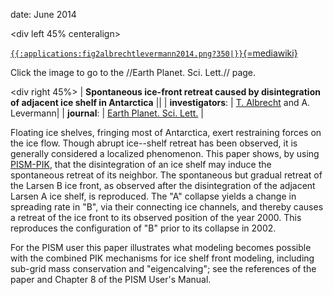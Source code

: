 date: June 2014

\<div left 45% centeralign\>


[`{{:applications:fig2albrechtlevermann2014.png?350|}}`{=mediawiki}](http://dx.doi.org/10.1016/j.epsl.2014.02.034)


Click the image to go to the //Earth Planet. Sci. Lett.// page.


\<div right 45%\> \| **Spontaneous ice-front retreat caused by
disintegration of adjacent ice shelf in Antarctica** \|\| \|
**investigators**: \| [T.
Albrecht](http://www.pik-potsdam.de/~albrecht/) and A.
Levermann\| \| **journal**: \| [Earth Planet. Sci.
Lett.](http://www.journals.elsevier.com/earth-and-planetary-science-letters)
\|

Floating ice shelves, fringing most of Antarctica, exert restraining
forces on the ice flow. Though abrupt ice--shelf retreat has been
observed, it is generally considered a localized phenomenon. This paper
shows, by using [PISM-PIK](pik:pism-pik), that the
disintegration of an ice shelf may induce the spontaneous retreat of its
neighbor. The spontaneous but gradual retreat of the Larsen B ice front,
as observed after the disintegration of the adjacent Larsen A ice shelf,
is reproduced. The \"A\" collapse yields a change in spreading rate in
\"B\", via their connecting ice channels, and thereby causes a retreat
of the ice front to its observed position of the year 2000. This
reproduces the configuration of \"B\" prior to its collapse in 2002.

For the PISM user this paper illustrates what modeling becomes possible
with the combined PIK mechanisms for ice shelf front modeling, including
sub-grid mass conservation and \"eigencalving\"; see the references of
the paper and Chapter 8 of the PISM User\'s Manual.



